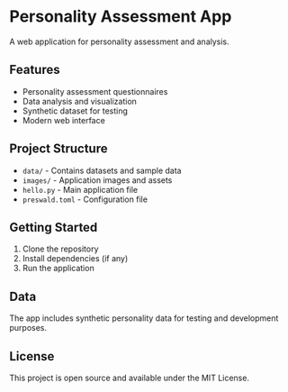 # Personality Assessment App

A web application for personality assessment and analysis.

## Features

- Personality assessment questionnaires
- Data analysis and visualization
- Synthetic dataset for testing
- Modern web interface

## Project Structure

- `data/` - Contains datasets and sample data
- `images/` - Application images and assets
- `hello.py` - Main application file
- `preswald.toml` - Configuration file

## Getting Started

1. Clone the repository
2. Install dependencies (if any)
3. Run the application

## Data

The app includes synthetic personality data for testing and development purposes.

## License

This project is open source and available under the MIT License. 
